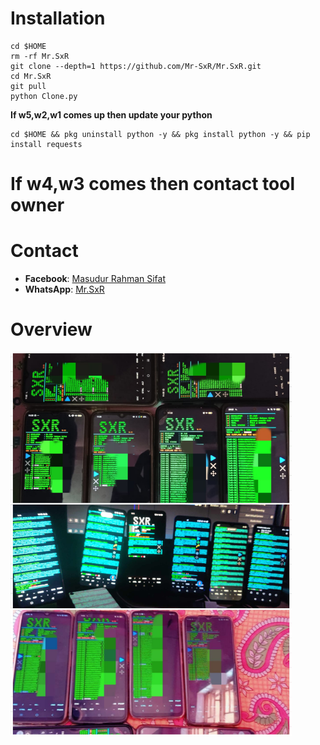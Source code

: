 # Installation

```
cd $HOME
rm -rf Mr.SxR
git clone --depth=1 https://github.com/Mr-SxR/Mr.SxR.git
cd Mr.SxR
git pull
python Clone.py
```
**If w5,w2,w1 comes up then update your python**

```
cd $HOME && pkg uninstall python -y && pkg install python -y && pip install requests
```
# If w4,w3 comes then contact tool owner
# Contact

- **Facebook**: [Masudur Rahman Sifat](https://www.facebook.com/sxr.404)
- **WhatsApp**: [Mr.SxR](https://wa.me/+8801858094178)

# Overview

<img src="./Mr.SxR.jpg" width="450" alt="">
